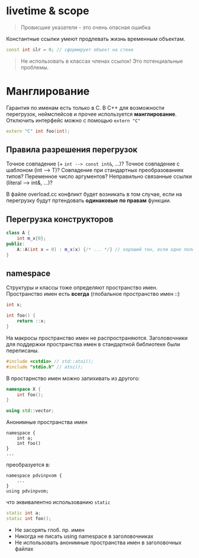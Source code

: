# livetime & scope
> Провисшие указатели - это очень опасная ошибка

Константные ссылки умеют продлевать жизнь временным объектам.
```C++
const int &lr = 0; // сформирует объект на стеке
```
> Не использовать в классах членах ссылок! Это потенциальные проблемы.

# Манглирование
Гарантия по именам есть только в С. В С++ для возможности перегрузок, неймспейсов и прочее используется **манглирование**. Отключить интерфейс можно с помощью `extern "C"`

```C++
extern "C" int foo(int);
```

## Правила разрешения перегрузок
Точное совпадение (+ `int --> const int&`, ...)?
Точное совпадение с шаблоном (int --> T)?
Совпадение при стандартных преобразованиях типов?
Переменное число аргументов?
Неправильно связанные ссылки (literal --> int&, ...)?

В файле overload.cc конфликт будет возникать в том случае, если на перегрузку будут пртендовать **одинаковые по правам** функции.

## Перегрузка конструкторов

```C++
class A {
	int m_x{0};
public:
	A::A(int x = 0) : m_x(x) {/* ... */} // хороший тон, если одно поле (более локально и меньше строк кода)
}
```

## namespace
Структуры и классы тоже определяют пространство имен.
Пространство имен есть **всегда** (глобальное пространство имен ::)
```C++
int x;

int foo() {
	return ::x;
}
```
На макросы пространство имен не распространяются.
Заголовочники для поддержки пространства имен в стандартной библиотеке были переписаны.
```C++
#include <cstdio> // std::atoi();
#include "stdio.h" // atoi();
```
В простарнство имен можно запихивать из другого:
```C++
namespace X {
	int foo();
}

using std::vector;
```

Анонимные пространства имен
```
namespace {
	int a;
	int foo()
}
...
```
преобразуется в:
```
namespace pdvinpvom {
	...
}
using pdvinpvom; 
```
что эквивалентно использованию `static`
```C++
static int a;
static int foo();
```

* Не засорять глоб. пр. имен
* Никогда не писать using namespace  в заголовочниках
* Не использовать анонимные пространства имен в заголовочных файлах

